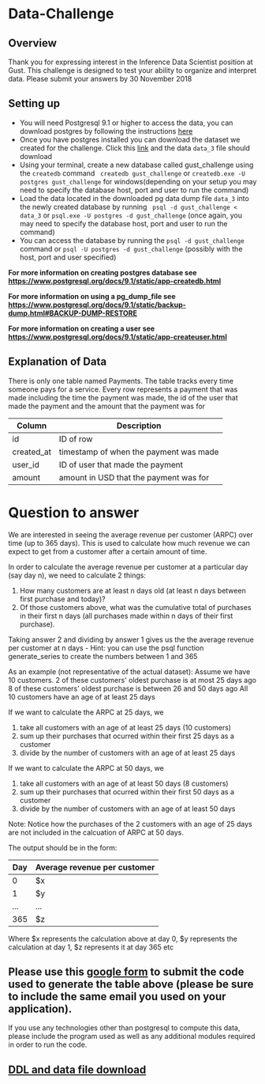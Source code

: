 # Data-Challenge

## Overview

Thank you for expressing interest in the Inference Data Scientist position at Gust.
This challenge is designed to test your ability to organize and interpret data.
Please submit your answers by 30 November 2018

## Setting up

- You will need Postgresql 9.1 or higher to access the data, you can download postgres by following the instructions [here](https://www.postgresql.org/download/)
- Once you have postgres installed you can download the dataset we created for the challenge. Click this [link](https://s3.amazonaws.com/gust-data-challenge/data_3) and the data `data_3` file should download
- Using your terminal, create a new database called gust_challenge using the `createdb` command ` createdb gust_challenge` or `createdb.exe -U postgres gust_challenge` for windows(depending on your setup you may need to specify the database host, port and user to run the command)
- Load the data located in the downloaded pg data dump file `data_3` into the newly created database by running ` psql -d gust_challenge < data_3` or `psql.exe -U postgres -d gust_challenge` (once again, you may need to specify the database host, port and user to run the command)
- You can access the database by running the `psql -d gust_challenge` command or `psql -U postgres -d gust_challenge` (possibly with the host, port and user specified)

**For more information on creating postgres database see https://www.postgresql.org/docs/9.1/static/app-createdb.html**

**For more information on using a pg_dump_file see https://www.postgresql.org/docs/9.1/static/backup-dump.html#BACKUP-DUMP-RESTORE**

**For more information on creating a user see https://www.postgresql.org/docs/9.1/static/app-createuser.html**

## Explanation of Data

There is only one table named Payments. The table tracks every time someone pays for a service. Every row represents a payment that was made including the time the payment was made, the id of the user that made the payment and the amount that the payment was for

|Column|Description|
|---|---|
|id| ID of row|
|created_at|timestamp of when the payment was made|
|user_id| ID of user that made the payment|
|amount| amount in USD that the payment was for

# Question to answer

We are interested in seeing the average revenue per customer (ARPC) over time (up to 365 days).
This is used to calculate how much revenue we can expect to get from a customer after a certain amount of time.

In order to calculate the average revenue per customer at a particular day (say day n), we need to calculate 2 things:
  1. How many customers are at least n days old (at least n days between first purchase and today)?
  1. Of those customers above, what was the cumulative total of purchases in their first n days (all purchases made within n days of their first purchase).

Taking answer 2 and dividing by answer 1 gives us the the average revenue per customer at n days
    - Hint: you can use the psql function generate_series to create the numbers between 1 and 365
    
As an example (not representative of the actual dataset):
Assume we have 10 customers.
2 of these customers' oldest purchase is at most 25 days ago
8 of these customers' oldest purchase is between 26 and 50 days ago
All 10 customers have an age of at least 25 days

If we want to calculate the ARPC at 25 days, we 
1. take all customers with an age of at least 25 days (10 customers)
2. sum up their purchases that ocurred within their first 25 days as a customer
3. divide by the number of customers with an age of at least 25 days

If we want to calculate the ARPC at 50 days, we 
1. take all customers with an age of at least 50 days (8 customers)
2. sum up their purchases that ocurred within their first 50 days as a customer
3. divide by the number of customers with an age of at least 50 days

Note: Notice how the purchases of the 2 customers with an age of 25 days are not included in the calcuation of ARPC at 50 days.
    
The output should be in the form:

|Day|Average revenue per customer|
|---|---|
|0|$x|
|1|$y|
|...|...|
|365| $z|

Where $x represents the calculation above at day 0, $y represents the calculation at day 1, $z represents it at day 365 etc
## Please use this [google form](https://docs.google.com/forms/d/e/1FAIpQLSdJTfdy_hO8V2F6X0phOXijgV27HzRUvEFV1-JqeC3RtiE5YA/viewform) to submit the code used to generate the table above (please be sure to include the same email you used on your application).

If you use any technologies other than postgresql to compute this data, please include the program used as well as any additional modules required in order to run the code.


## [DDL and data file download](https://s3.amazonaws.com/gust-data-challenge/data_3)
